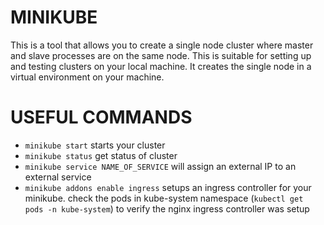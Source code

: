MINIKUBE
==========
This is a tool that allows you to create a single node cluster where master and slave processes are on the same node. This is suitable for setting up and testing clusters on your local machine. It creates the single node in a virtual environment on your machine.

USEFUL COMMANDS
================
- `minikube start` starts your cluster
- `minikube status` get status of cluster
- `minikube service NAME_OF_SERVICE` will assign an external IP to an external service
- `minikube addons enable ingress` setups an ingress controller for your minikube. check the pods in kube-system namespace (`kubectl get pods -n kube-system`) to verify the nginx ingress controller was setup